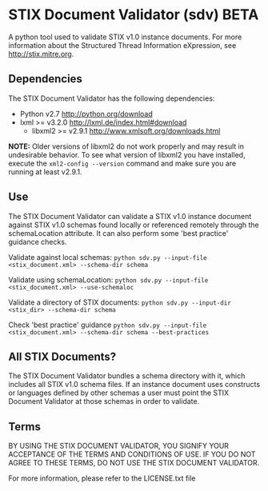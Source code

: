 # STIX Document Validator (sdv) BETA
A python tool used to validate STIX v1.0 instance documents. For more information about the
Structured Thread Information eXpression, see http://stix.mitre.org.

## Dependencies
The STIX Document Validator has the following dependencies:
* Python v2.7 http://python.org/download
* lxml >= v3.2.0 http://lxml.de/index.html#download
  * libxml2 >= v2.9.1 http://www.xmlsoft.org/downloads.html

**NOTE:** Older versions of libxml2 do not work properly and may result in undesirable behavior.
To see what version of libxml2 you have installed, execute the `xml2-config --version` command
and make sure you are running at least v2.9.1.

## Use
The STIX Document Validator can validate a STIX v1.0 instance document against STIX v1.0 schemas
found locally or referenced remotely through the schemaLocation attribute. It can also perform
some 'best practice' guidance checks.

Validate against local schemas:
`python sdv.py --input-file <stix_document.xml> --schema-dir schema`

Validate using schemaLocation:
`python sdv.py --input-file <stix_document.xml> --use-schemaloc`

Validate a directory of STIX documents:
`python sdv.py --input-dir <stix_dir> --schema-dir schema`

Check 'best practice' guidance
`python sdv.py --input-file <stix_document.xml> --schema-dir schema --best-practices`

## All STIX Documents?
The STIX Document Validator bundles a schema directory with it, which includes all STIX v1.0 
schema files. If an instance document uses constructs or languages defined by other schemas
a user must point the STIX Document Validator at those schemas in order to validate.

## Terms
BY USING THE STIX DOCUMENT VALIDATOR, YOU SIGNIFY YOUR ACCEPTANCE OF THE 
TERMS AND CONDITIONS OF USE.  IF YOU DO NOT AGREE TO THESE TERMS, DO NOT USE 
THE STIX DOCUMENT VALIDATOR.

For more information, please refer to the LICENSE.txt file
